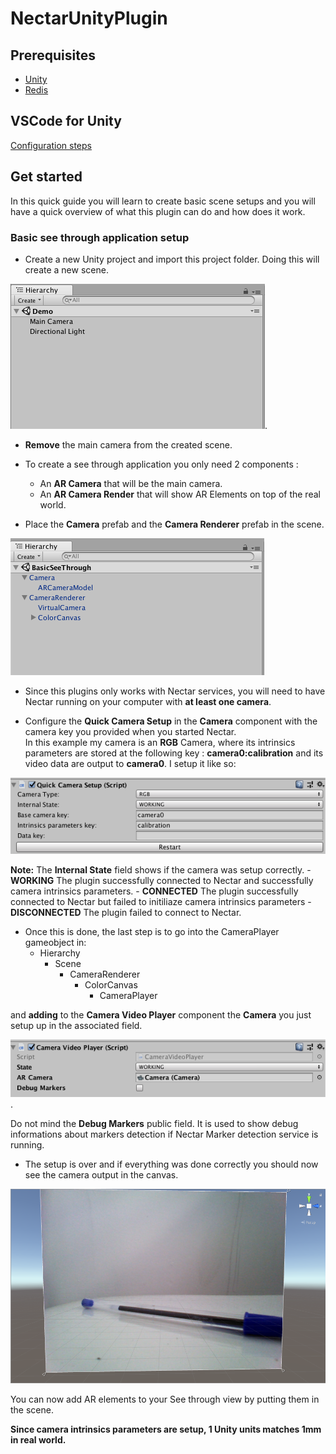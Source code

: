 # NectarUnityPlugin

## Prerequisites
- [Unity](https://unity3d.com/fr)
- [Redis](https://redis.io/)

## VSCode for Unity
[Configuration steps](https://gist.github.com/nicpalard/9fc8ce61a17dc5518bea11d79efdefb2)

## Get started

In this quick guide you will learn to create basic scene setups and you will have a quick overview of what this plugin can do and how does it work.

### Basic see through application setup 

- Create a new Unity project and import this project folder. Doing this will create a new scene. 

![alt text](res/scenestart.png).
  
- **Remove** the main camera from the created scene.
- To create a see through application you only need 2 components :
    - An **AR Camera** that will be the main camera.
    - An **AR Camera Render** that will show AR Elements on top of the real world.
  
- Place the **Camera** prefab and the **Camera Renderer** prefab in the scene.

![alt text](res/seethroughsetup.png)

- Since this plugins only works with Nectar services, you will need to have Nectar running on your computer with **at least one camera**.

- Configure the **Quick Camera Setup** in the **Camera** component with the camera key you provided when you started Nectar. \
In this example my camera is an **RGB** Camera, where its intrinsics parameters are stored at the following key : **camera0:calibration** and its video data are output to **camera0**. I setup it like so: 

![alt text](res/quickcamerasetup.png)

**Note:** The **Internal State** field shows if the camera was setup correctly.
    - **WORKING**  The plugin successfully connected to Nectar and successfully camera intrinsics parameters.
    - **CONNECTED** The plugin successfully connected to Nectar but failed to initiliaze camera intrinsics parameters
    - **DISCONNECTED** The plugin failed to connect to Nectar.
  
- Once this is done, the last step is to go into the CameraPlayer gameobject in:
    - Hierarchy
        - Scene
            - CameraRenderer
                - ColorCanvas
                    - CameraPlayer 
 
and **adding** to the **Camera Video Player** component the **Camera** you just setup up in the associated field.

![alt text](res/cameravideoplayer.png).

Do not mind the **Debug Markers** public field. It is used to show debug informations about markers detection if Nectar Marker detection service is running.

- The setup is over and if everything was done correctly you should now see the camera output in the canvas.

![alt text](res/finalscenesetup.png)

You can now add AR elements to your See through view by putting them in the scene.

**Since camera intrinsics parameters are setup, 1 Unity units matches 1mm in real world.**
